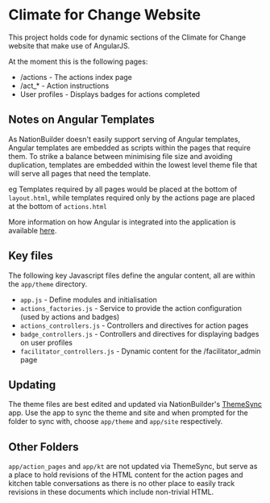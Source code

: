# Climate for Change Website
This project holds code for dynamic sections of the Climate for Change website that make use of AngularJS.

At the moment this is the following pages:

* /actions - The actions index page
* /act_* - Action instructions
* User profiles - Displays badges for actions completed

## Notes on Angular Templates
As NationBuilder doesn't easily support serving of Angular templates, Angular templates are embedded as scripts within the pages that require them.
To strike a balance between minimising file size and avoiding duplication, templates are embedded within the lowest level theme file that will serve all pages that need the template.

eg Templates required by all pages would be placed at the bottom of `layout.html`, while templates required only by the actions page are placed at the bottom of `actions.html`

More information on how Angular is integrated into the application is available [here](http://broadthought.co/2016/03/20/using-angularjs-with-nationbuilder/).

## Key files

The following key Javascript files define the angular content, all are within the `app/theme` directory.

* `app.js` - Define modules and initialisation
* `actions_factories.js` - Service to provide the action configuration (used by actions and badges)
* `actions_controllers.js` - Controllers and directives for action pages
* `badge_controllers.js` - Controllers and directives for displaying badges on user profiles
* `facilitator_controllers.js` - Dynamic content for the /facilitator_admin page

## Updating

The theme files are best edited and updated via NationBuilder's [ThemeSync](http://nationbuilder.com/theme_sync) app.
Use the app to sync the theme and site and when prompted for the folder to sync with, choose `app/theme` and `app/site` respectively.

## Other Folders
`app/action_pages` and `app/kt` are not updated via ThemeSync, but serve as a place to hold revisions of the HTML content for the action pages and kitchen table conversations as there is no other place to easily track revisions in these documents which include non-trivial HTML.
